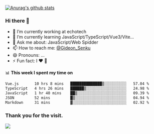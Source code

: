 [![Anurag's github stats](https://github-readme-stats.vercel.app/api?username=gideonsenku)](https://github.com/anuraghazra/github-readme-stats)
### Hi there 👋
- 🔭 I’m currently working at echotech
- 🌱 I’m currently learning JavaScript/TypeScript/Vue3/Vite...
- 💬 Ask me about: JavaScript/Web Spidder 
- 📫 How to reach me: [@Gideon_Senku](https://t.me/Gideon_Senku)
- 😄 Pronouns: ...
- ⚡ Fun fact: I ❤️ 🎵

📊 **This week I spent my time on**
<!--START_SECTION:waka-->

```txt
Vue.js       10 hrs 8 mins   ██████████████▒░░░░░░░░░░   57.04 %
TypeScript   4 hrs 26 mins   ██████▒░░░░░░░░░░░░░░░░░░   24.98 %
JavaScript   1 hr 40 mins    ██▒░░░░░░░░░░░░░░░░░░░░░░   09.39 %
JSON         52 mins         █▒░░░░░░░░░░░░░░░░░░░░░░░   04.94 %
Markdown     31 mins         ▓░░░░░░░░░░░░░░░░░░░░░░░░   02.92 %
```

<!--END_SECTION:waka-->


### Thank you for the visit.
![](http://profile-counter.glitch.me/gideonsenku/count.svg)
<!--
**GideonSenku/GideonSenku** is a ✨ _special_ ✨ repository because its `README.md` (this file) appears on your GitHub profile.

Here are some ideas to get you started:

- 🔭 I’m currently working on ...
- 🌱 I’m currently learning ...
- 👯 I’m looking to collaborate on ...
- 🤔 I’m looking for help with ...
- 💬 Ask me about ...
- 📫 How to reach me: ...
- 😄 Pronouns: ...
- ⚡ Fun fact: ...
-->
